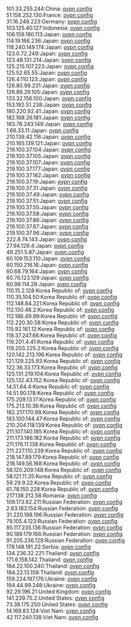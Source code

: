 101.33.255.244:China: [ovpn config](vpn/101_33_255_244.ovpn)  
51.158.252.130:France: [ovpn config](vpn/51_158_252_130.ovpn)  
31.16.248.223:Germany: [ovpn config](vpn/31_16_248_223.ovpn)  
103.125.40.127:Indonesia: [ovpn config](vpn/103_125_40_127.ovpn)  
106.159.180.113:Japan: [ovpn config](vpn/106_159_180_113.ovpn)  
114.19.166.236:Japan: [ovpn config](vpn/114_19_166_236.ovpn)  
118.240.149.174:Japan: [ovpn config](vpn/118_240_149_174.ovpn)  
123.0.72.249:Japan: [ovpn config](vpn/123_0_72_249.ovpn)  
123.48.131.214:Japan: [ovpn config](vpn/123_48_131_214.ovpn)  
125.215.107.223:Japan: [ovpn config](vpn/125_215_107_223.ovpn)  
125.52.65.55:Japan: [ovpn config](vpn/125_52_65_55.ovpn)  
126.4.110.123:Japan: [ovpn config](vpn/126_4_110_123.ovpn)  
126.80.99.231:Japan: [ovpn config](vpn/126_80_99_231.ovpn)  
126.89.29.105:Japan: [ovpn config](vpn/126_89_29_105.ovpn)  
133.32.156.100:Japan: [ovpn config](vpn/133_32_156_100.ovpn)  
153.192.51.238:Japan: [ovpn config](vpn/153_192_51_238.ovpn)  
180.220.92.41:Japan: [ovpn config](vpn/180_220_92_41.ovpn)  
182.168.26.181:Japan: [ovpn config](vpn/182_168_26_181.ovpn)  
183.76.243.149:Japan: [ovpn config](vpn/183_76_243_149.ovpn)  
1.66.33.11:Japan: [ovpn config](vpn/1_66_33_11.ovpn)  
210.139.42.116:Japan: [ovpn config](vpn/210_139_42_116.ovpn)  
210.165.139.121:Japan: [ovpn config](vpn/210_165_139_121.ovpn)  
219.100.37.104:Japan: [ovpn config](vpn/219_100_37_104.ovpn)  
219.100.37.105:Japan: [ovpn config](vpn/219_100_37_105.ovpn)  
219.100.37.107:Japan: [ovpn config](vpn/219_100_37_107.ovpn)  
219.100.37.177:Japan: [ovpn config](vpn/219_100_37_177.ovpn)  
219.100.37.182:Japan: [ovpn config](vpn/219_100_37_182.ovpn)  
219.100.37.19:Japan: [ovpn config](vpn/219_100_37_19.ovpn)  
219.100.37.31:Japan: [ovpn config](vpn/219_100_37_31.ovpn)  
219.100.37.49:Japan: [ovpn config](vpn/219_100_37_49.ovpn)  
219.100.37.51:Japan: [ovpn config](vpn/219_100_37_51.ovpn)  
219.100.37.55:Japan: [ovpn config](vpn/219_100_37_55.ovpn)  
219.100.37.58:Japan: [ovpn config](vpn/219_100_37_58.ovpn)  
219.100.37.86:Japan: [ovpn config](vpn/219_100_37_86.ovpn)  
219.100.37.87:Japan: [ovpn config](vpn/219_100_37_87.ovpn)  
219.100.37.96:Japan: [ovpn config](vpn/219_100_37_96.ovpn)  
222.8.74.143:Japan: [ovpn config](vpn/222_8_74_143.ovpn)  
27.94.129.4:Japan: [ovpn config](vpn/27_94_129_4.ovpn)  
49.251.5.87:Japan: [ovpn config](vpn/49_251_5_87.ovpn)  
60.109.153.110:Japan: [ovpn config](vpn/60_109_153_110.ovpn)  
60.150.216.16:Japan: [ovpn config](vpn/60_150_216_16.ovpn)  
60.68.79.164:Japan: [ovpn config](vpn/60_68_79_164.ovpn)  
60.76.123.129:Japan: [ovpn config](vpn/60_76_123_129.ovpn)  
60.98.114.28:Japan: [ovpn config](vpn/60_98_114_28.ovpn)  
110.15.2.128:Korea Republic of: [ovpn config](vpn/110_15_2_128.ovpn)  
110.35.104.50:Korea Republic of: [ovpn config](vpn/110_35_104_50.ovpn)  
112.148.84.221:Korea Republic of: [ovpn config](vpn/112_148_84_221.ovpn)  
112.150.48.2:Korea Republic of: [ovpn config](vpn/112_150_48_2.ovpn)  
112.186.49.99:Korea Republic of: [ovpn config](vpn/112_186_49_99.ovpn)  
112.220.30.58:Korea Republic of: [ovpn config](vpn/112_220_30_58.ovpn)  
115.92.161.12:Korea Republic of: [ovpn config](vpn/115_92_161_12.ovpn)  
118.37.247.66:Korea Republic of: [ovpn config](vpn/118_37_247_66.ovpn)  
119.201.4.41:Korea Republic of: [ovpn config](vpn/119_201_4_41.ovpn)  
119.203.225.2:Korea Republic of: [ovpn config](vpn/119_203_225_2.ovpn)  
120.142.213.196:Korea Republic of: [ovpn config](vpn/120_142_213_196.ovpn)  
121.129.225.93:Korea Republic of: [ovpn config](vpn/121_129_225_93.ovpn)  
122.36.33.173:Korea Republic of: [ovpn config](vpn/122_36_33_173.ovpn)  
125.131.219.104:Korea Republic of: [ovpn config](vpn/125_131_219_104.ovpn)  
125.132.43.152:Korea Republic of: [ovpn config](vpn/125_132_43_152.ovpn)  
14.51.64.4:Korea Republic of: [ovpn config](vpn/14_51_64_4.ovpn)  
14.51.90.178:Korea Republic of: [ovpn config](vpn/14_51_90_178.ovpn)  
175.209.13.17:Korea Republic of: [ovpn config](vpn/175_209_13_17.ovpn)  
175.213.10.36:Korea Republic of: [ovpn config](vpn/175_213_10_36.ovpn)  
182.217.170.98:Korea Republic of: [ovpn config](vpn/182_217_170_98.ovpn)  
183.100.144.47:Korea Republic of: [ovpn config](vpn/183_100_144_47.ovpn)  
210.204.118.139:Korea Republic of: [ovpn config](vpn/210_204_118_139.ovpn)  
211.107.140.185:Korea Republic of: [ovpn config](vpn/211_107_140_185.ovpn)  
211.173.186.182:Korea Republic of: [ovpn config](vpn/211_173_186_182.ovpn)  
211.176.11.138:Korea Republic of: [ovpn config](vpn/211_176_11_138.ovpn)  
211.227.110.239:Korea Republic of: [ovpn config](vpn/211_227_110_239.ovpn)  
218.147.89.179:Korea Republic of: [ovpn config](vpn/218_147_89_179.ovpn)  
218.149.56.168:Korea Republic of: [ovpn config](vpn/218_149_56_168.ovpn)  
58.120.209.148:Korea Republic of: [ovpn config](vpn/58_120_209_148.ovpn)  
58.121.11.35:Korea Republic of: [ovpn config](vpn/58_121_11_35.ovpn)  
59.29.9.22:Korea Republic of: [ovpn config](vpn/59_29_9_22.ovpn)  
61.78.150.228:Korea Republic of: [ovpn config](vpn/61_78_150_228.ovpn)  
217.138.212.58:Romania: [ovpn config](vpn/217_138_212_58.ovpn)  
109.173.82.211:Russian Federation: [ovpn config](vpn/109_173_82_211.ovpn)  
2.63.183.154:Russian Federation: [ovpn config](vpn/2_63_183_154.ovpn)  
31.220.188.196:Russian Federation: [ovpn config](vpn/31_220_188_196.ovpn)  
79.105.4.123:Russian Federation: [ovpn config](vpn/79_105_4_123.ovpn)  
85.117.235.136:Russian Federation: [ovpn config](vpn/85_117_235_136.ovpn)  
90.189.179.166:Russian Federation: [ovpn config](vpn/90_189_179_166.ovpn)  
91.205.236.129:Russian Federation: [ovpn config](vpn/91_205_236_129.ovpn)  
178.148.191.22:Serbia: [ovpn config](vpn/178_148_191_22.ovpn)  
134.236.32.221:Thailand: [ovpn config](vpn/134_236_32_221.ovpn)  
171.6.158.142:Thailand: [ovpn config](vpn/171_6_158_142.ovpn)  
184.22.100.240:Thailand: [ovpn config](vpn/184_22_100_240.ovpn)  
184.22.13.158:Thailand: [ovpn config](vpn/184_22_13_158.ovpn)  
159.224.197.176:Ukraine: [ovpn config](vpn/159_224_197_176.ovpn)  
194.44.99.248:Ukraine: [ovpn config](vpn/194_44_99_248.ovpn)  
92.29.196.21:United Kingdom: [ovpn config](vpn/92_29_196_21.ovpn)  
141.239.75.2:United States: [ovpn config](vpn/141_239_75_2.ovpn)  
73.38.175.250:United States: [ovpn config](vpn/73_38_175_250.ovpn)  
14.169.83.124:Viet Nam: [ovpn config](vpn/14_169_83_124.ovpn)  
42.117.240.138:Viet Nam: [ovpn config](vpn/42_117_240_138.ovpn)  

